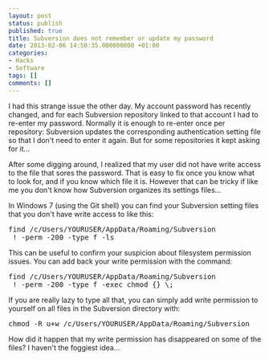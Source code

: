 ```yaml
---
layout: post
status: publish
published: true
title: Subversion does not remember or update my password
date: 2013-02-06 14:50:35.000000000 +01:00
categories:
- Hacks
- Software
tags: []
comments: []
---
```

I had this strange issue the other day. My account password has recently changed, and for each Subversion repository linked to that account I had to re-enter my password. Normally it is enough to re-enter once per repository: Subversion updates the corresponding authentication setting file so that I don't need to enter it again. But for some repositories it kept asking for it...

After some digging around, I realized that my user did not have write access to the file that sores the password. That is easy to fix once you know what to look for, and if you know which file it is. However that can be tricky if like me you don't know how Subversion organizes its settings files...

In Windows 7 (using the Git shell) you can find your Subversion setting files that you don't have write access to like this:
<pre>find /<wbr />c/Users/YOURUSER/<wbr />AppData/<wbr />Roaming/<wbr />Subversion<wbr /> ! -perm -200 -type f -ls</pre>
This can be useful to confirm your suspicion about filesystem permission issues. You can add back your write permission with the command:
<pre>find /<wbr />c/Users/YOURUSER/<wbr />AppData/<wbr />Roaming/<wbr />Subversion<wbr /> ! -perm -200 -type f -exec chmod {} \;</pre>
If you are really lazy to type all that, you can simply add write permission to yourself on all files in the Subversion directory with:
<pre>chmod -R u+w /<wbr />c/Users/YOURUSER/<wbr />AppData/<wbr />Roaming/<wbr />Subversion</pre>
How did it happen that my write permission has disappeared on some of the files? I haven't the foggiest idea...

<wbr />
